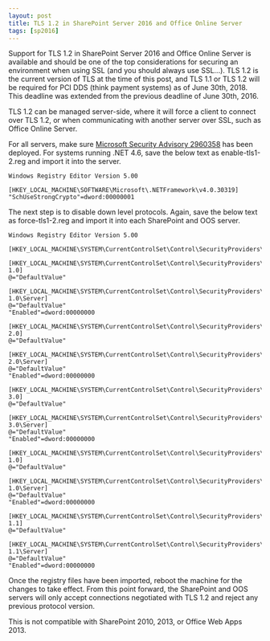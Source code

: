 ```yaml
---
layout: post
title: TLS 1.2 in SharePoint Server 2016 and Office Online Server
tags: [sp2016]
---
```


Support for TLS 1.2 in SharePoint Server 2016 and Office Online Server is available and should be one of the top considerations for securing an environment when using SSL (and you should always use SSL...). TLS 1.2 is the current version of TLS at the time of this post, and TLS 1.1 or TLS 1.2 will be required for PCI DDS (think payment systems) as of June 30th, 2018. This deadline was extended from the previous deadline of June 30th, 2016.

TLS 1.2 can be managed server-side, where it will force a client to connect over TLS 1.2, or when communicating with another server over SSL, such as Office Online Server.

For all servers, make sure [Microsoft Security Advisory 2960358](https://technet.microsoft.com/library/security/2960358) has been deployed. For systems running .NET 4.6, save the below text as enable-tls1-2.reg and import it into the server.

```
Windows Registry Editor Version 5.00

[HKEY_LOCAL_MACHINE\SOFTWARE\Microsoft\.NETFramework\v4.0.30319]
"SchUseStrongCrypto"=dword:00000001
```

The next step is to disable down level protocols. Again, save the below text as force-tls1-2.reg and import it into each SharePoint and OOS server.

```
Windows Registry Editor Version 5.00

[HKEY_LOCAL_MACHINE\SYSTEM\CurrentControlSet\Control\SecurityProviders\SCHANNEL\Protocols]

[HKEY_LOCAL_MACHINE\SYSTEM\CurrentControlSet\Control\SecurityProviders\SCHANNEL\Protocols\PCT 1.0]
@="DefaultValue"

[HKEY_LOCAL_MACHINE\SYSTEM\CurrentControlSet\Control\SecurityProviders\SCHANNEL\Protocols\PCT 1.0\Server]
@="DefaultValue"
"Enabled"=dword:00000000

[HKEY_LOCAL_MACHINE\SYSTEM\CurrentControlSet\Control\SecurityProviders\SCHANNEL\Protocols\SSL 2.0]
@="DefaultValue"

[HKEY_LOCAL_MACHINE\SYSTEM\CurrentControlSet\Control\SecurityProviders\SCHANNEL\Protocols\SSL 2.0\Server]
@="DefaultValue"
"Enabled"=dword:00000000

[HKEY_LOCAL_MACHINE\SYSTEM\CurrentControlSet\Control\SecurityProviders\SCHANNEL\Protocols\SSL 3.0]
@="DefaultValue"

[HKEY_LOCAL_MACHINE\SYSTEM\CurrentControlSet\Control\SecurityProviders\SCHANNEL\Protocols\SSL 3.0\Server]
@="DefaultValue"
"Enabled"=dword:00000000

[HKEY_LOCAL_MACHINE\SYSTEM\CurrentControlSet\Control\SecurityProviders\SCHANNEL\Protocols\TLS 1.0]
@="DefaultValue"

[HKEY_LOCAL_MACHINE\SYSTEM\CurrentControlSet\Control\SecurityProviders\SCHANNEL\Protocols\TLS 1.0\Server]
@="DefaultValue"
"Enabled"=dword:00000000

[HKEY_LOCAL_MACHINE\SYSTEM\CurrentControlSet\Control\SecurityProviders\SCHANNEL\Protocols\TLS 1.1]
@="DefaultValue"

[HKEY_LOCAL_MACHINE\SYSTEM\CurrentControlSet\Control\SecurityProviders\SCHANNEL\Protocols\TLS 1.1\Server]
@="DefaultValue"
"Enabled"=dword:00000000
```

Once the registry files have been imported, reboot the machine for the changes to take effect. From this point forward, the SharePoint and OOS servers will only accept connections negotiated with TLS 1.2 and reject any previous protocol version.

This is not compatible with SharePoint 2010, 2013, or Office Web Apps 2013.